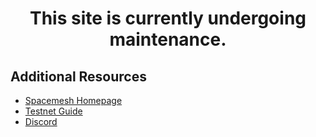 <h1 style="text-align: center;">This site is currently undergoing maintenance.</h1>

## Additional Resources

- [Spacemesh Homepage](https://spacemesh.io)
- [Testnet Guide](https://testnet.spacemesh.io)
- [Discord](https://chat.spacemesh.io)
